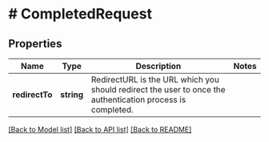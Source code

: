 # # CompletedRequest

## Properties

Name | Type | Description | Notes
------------ | ------------- | ------------- | -------------
**redirectTo** | **string** | RedirectURL is the URL which you should redirect the user to once the authentication process is completed. | 

[[Back to Model list]](../../README.md#documentation-for-models) [[Back to API list]](../../README.md#documentation-for-api-endpoints) [[Back to README]](../../README.md)


